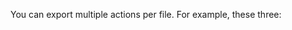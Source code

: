 You can export multiple actions per file. For example, these three:

<a textrun="morning">
</a>

<a textrun="afternoon">
</a>

<a textrun="evening">
</a>
